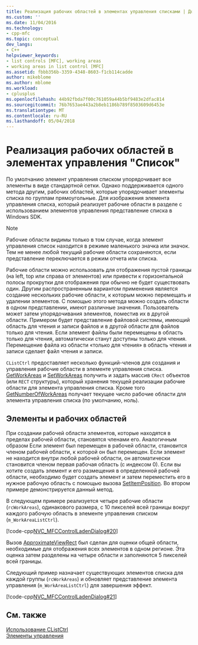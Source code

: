 ```yaml
---
title: Реализация рабочих областей в элементах управления списками | Документы Microsoft
ms.custom: ''
ms.date: 11/04/2016
ms.technology:
- cpp-mfc
ms.topic: conceptual
dev_langs:
- C++
helpviewer_keywords:
- list controls [MFC], working areas
- working areas in list control [MFC]
ms.assetid: fbbb356b-3359-4348-8603-f1cb114cadde
author: mikeblome
ms.author: mblome
ms.workload:
- cplusplus
ms.openlocfilehash: 44b92fbda7f00c761059a44b5bf9483e2dfac814
ms.sourcegitcommit: 76b7653ae443a2b8eb1186b789f8503609d6453e
ms.translationtype: MT
ms.contentlocale: ru-RU
ms.lasthandoff: 05/04/2018
---
```

# <a name="implementing-working-areas-in-list-controls"></a>Реализация рабочих областей в элементах управления "Список"
По умолчанию элемент управления списком упорядочивает все элементы в виде стандартной сетки. Однако поддерживается одного метода другим, рабочих областей, которые упорядочивает элементы списка по группам прямоугольные. Для изображения элемента управления списка, который реализует рабочие области в разделе с использованием элементов управления представление списка в Windows SDK.  
  
> [!NOTE]
>  Рабочие области видимы только в том случае, когда элемент управления список находится в режиме маленького значка или значок. Тем не менее любой текущий рабочие области сохраняются, если представление переключается в режим отчета или списка.  
  
 Рабочие области можно использовать для отображения пустой границы (на left, top или справа от элементов) или привести к горизонтальной полосы прокрутки для отображения при обычно не будет существовать один. Другим распространенным вариантом применения является создание нескольких рабочие области, к которым можно перемещать и удалении элементов. С помощью этого метода можно создать области в одном представлении, имеют различные значения. Пользователь может затем упорядочивания элементов, поместив их в другой области. Примером будет представление файловой системы, имеющий область для чтения и записи файлов и в другой области для файлов только для чтения. Если элемент файлы были перемещены в область только для чтения, автоматически станут доступны только для чтения. Перемещение файла из области «только для чтения» в область чтения и записи сделает файл чтения и записи.  
  
 `CListCtrl` предоставляет несколько функций-членов для создания и управления рабочие области в элементе управления списка. [GetWorkAreas](../mfc/reference/clistctrl-class.md#getworkareas) и [SetWorkAreas](../mfc/reference/clistctrl-class.md#setworkareas) получить и задать массив `CRect` объектов (или `RECT` структуры), который хранения текущей реализации рабочие области для элемента управления списка. Кроме того [GetNumberOfWorkAreas](../mfc/reference/clistctrl-class.md#getnumberofworkareas) получает текущее число рабочие области для элемента управления списка (по умолчанию, ноль).  
  
## <a name="items-and-working-areas"></a>Элементы и рабочих областей  
 При создании рабочей области элементов, которые находятся в пределах рабочей области, становятся членами его. Аналогичным образом Если элемент был перемещен в рабочей области, становится членом рабочей области, к которой он был перемещен. Если элемент не находится внутри любой рабочей области, он автоматически становится членом первая рабочая область (с индексом 0). Если вы хотите создать элемент и его размещения в определенной рабочей области, необходимо будет создать элемент и затем переместить его в нужное рабочую область с помощью вызова [SetItemPosition](../mfc/reference/clistctrl-class.md#setitemposition). Во втором примере демонстрируется данный метод.  
  
 В следующем примере реализуется четыре рабочие области (`rcWorkAreas`), одинакового размера, с 10 пикселей всей границы вокруг каждого рабочую область в элементе управления списком (`m_WorkAreaListCtrl`).  
  
 [!code-cpp[NVC_MFCControlLadenDialog#20](../mfc/codesnippet/cpp/implementing-working-areas-in-list-controls_1.cpp)]  
  
 Вызов [ApproximateViewRect](../mfc/reference/clistctrl-class.md#approximateviewrect) был сделан для оценки общей области, необходимые для отображения всех элементов в одном регионе. Эта оценка затем разделены на четыре области и заполняются 5 пикселей всей границы.  
  
 Следующий пример назначает существующих элементов списка для каждой группы (`rcWorkAreas`) и обновляет представление элемента управления (`m_WorkAreaListCtrl`) для завершения эффект.  
  
 [!code-cpp[NVC_MFCControlLadenDialog#21](../mfc/codesnippet/cpp/implementing-working-areas-in-list-controls_2.cpp)]  
  
## <a name="see-also"></a>См. также  
 [Использование CListCtrl](../mfc/using-clistctrl.md)   
 [Элементы управления](../mfc/controls-mfc.md)

